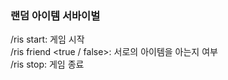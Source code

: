 ### 랜덤 아이템 서바이벌

/ris start: 게임 시작 <br>
/ris friend <true / false>: 서로의 아이템을 아는지 여부<br>
/ris stop: 게임 종료